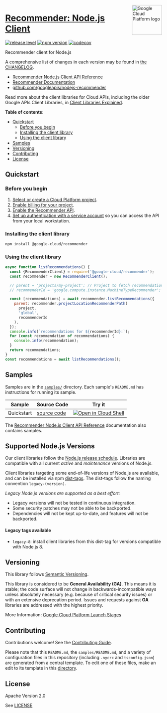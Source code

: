 [//]: # "This README.md file is auto-generated, all changes to this file will be lost."
[//]: # "To regenerate it, use `python -m synthtool`."
<img src="https://avatars2.githubusercontent.com/u/2810941?v=3&s=96" alt="Google Cloud Platform logo" title="Google Cloud Platform" align="right" height="96" width="96"/>

# [Recommender: Node.js Client](https://github.com/googleapis/nodejs-recommender)

[![release level](https://img.shields.io/badge/release%20level-general%20availability%20%28GA%29-brightgreen.svg?style=flat)](https://cloud.google.com/terms/launch-stages)
[![npm version](https://img.shields.io/npm/v/@google-cloud/recommender.svg)](https://www.npmjs.org/package/@google-cloud/recommender)
[![codecov](https://img.shields.io/codecov/c/github/googleapis/nodejs-recommender/master.svg?style=flat)](https://codecov.io/gh/googleapis/nodejs-recommender)




Recommender client for Node.js


A comprehensive list of changes in each version may be found in
[the CHANGELOG](https://github.com/googleapis/nodejs-recommender/blob/master/CHANGELOG.md).

* [Recommender Node.js Client API Reference][client-docs]
* [Recommender Documentation][product-docs]
* [github.com/googleapis/nodejs-recommender](https://github.com/googleapis/nodejs-recommender)

Read more about the client libraries for Cloud APIs, including the older
Google APIs Client Libraries, in [Client Libraries Explained][explained].

[explained]: https://cloud.google.com/apis/docs/client-libraries-explained

**Table of contents:**


* [Quickstart](#quickstart)
  * [Before you begin](#before-you-begin)
  * [Installing the client library](#installing-the-client-library)
  * [Using the client library](#using-the-client-library)
* [Samples](#samples)
* [Versioning](#versioning)
* [Contributing](#contributing)
* [License](#license)

## Quickstart

### Before you begin

1.  [Select or create a Cloud Platform project][projects].
1.  [Enable billing for your project][billing].
1.  [Enable the Recommender API][enable_api].
1.  [Set up authentication with a service account][auth] so you can access the
    API from your local workstation.

### Installing the client library

```bash
npm install @google-cloud/recommender
```


### Using the client library

```javascript
async function listRecommendations() {
  const {RecommenderClient} = require('@google-cloud/recommender');
  const recommender = new RecommenderClient();

  // parent = 'projects/my-project'; // Project to fetch recommendations for.
  // recommenderId = 'google.compute.instance.MachineTypeRecommender';

  const [recommendations] = await recommender.listRecommendations({
    parent: recommender.projectLocationRecommenderPath(
      project,
      'global',
      recommenderId
    ),
  });
  console.info(`recommendations for ${recommenderId}:`);
  for (const recommendation of recommendations) {
    console.info(recommendation);
  }
  return recommendations;
}
const recommendations = await listRecommendations();

```



## Samples

Samples are in the [`samples/`](https://github.com/googleapis/nodejs-recommender/tree/master/samples) directory. Each sample's `README.md` has instructions for running its sample.

| Sample                      | Source Code                       | Try it |
| --------------------------- | --------------------------------- | ------ |
| Quickstart | [source code](https://github.com/googleapis/nodejs-recommender/blob/master/samples/quickstart.js) | [![Open in Cloud Shell][shell_img]](https://console.cloud.google.com/cloudshell/open?git_repo=https://github.com/googleapis/nodejs-recommender&page=editor&open_in_editor=samples/quickstart.js,samples/README.md) |



The [Recommender Node.js Client API Reference][client-docs] documentation
also contains samples.

## Supported Node.js Versions

Our client libraries follow the [Node.js release schedule](https://nodejs.org/en/about/releases/).
Libraries are compatible with all current _active_ and _maintenance_ versions of
Node.js.

Client libraries targeting some end-of-life versions of Node.js are available, and
can be installed via npm [dist-tags](https://docs.npmjs.com/cli/dist-tag).
The dist-tags follow the naming convention `legacy-(version)`.

_Legacy Node.js versions are supported as a best effort:_

* Legacy versions will not be tested in continuous integration.
* Some security patches may not be able to be backported.
* Dependencies will not be kept up-to-date, and features will not be backported.

#### Legacy tags available

* `legacy-8`: install client libraries from this dist-tag for versions
  compatible with Node.js 8.

## Versioning

This library follows [Semantic Versioning](http://semver.org/).


This library is considered to be **General Availability (GA)**. This means it
is stable; the code surface will not change in backwards-incompatible ways
unless absolutely necessary (e.g. because of critical security issues) or with
an extensive deprecation period. Issues and requests against **GA** libraries
are addressed with the highest priority.





More Information: [Google Cloud Platform Launch Stages][launch_stages]

[launch_stages]: https://cloud.google.com/terms/launch-stages

## Contributing

Contributions welcome! See the [Contributing Guide](https://github.com/googleapis/nodejs-recommender/blob/master/CONTRIBUTING.md).

Please note that this `README.md`, the `samples/README.md`,
and a variety of configuration files in this repository (including `.nycrc` and `tsconfig.json`)
are generated from a central template. To edit one of these files, make an edit
to its template in this
[directory](https://github.com/googleapis/synthtool/tree/master/synthtool/gcp/templates/node_library).

## License

Apache Version 2.0

See [LICENSE](https://github.com/googleapis/nodejs-recommender/blob/master/LICENSE)

[client-docs]: https://cloud.google.com/nodejs/docs/reference/recommender/latest
[product-docs]: https://cloud.google.com/recommender/docs
[shell_img]: https://gstatic.com/cloudssh/images/open-btn.png
[projects]: https://console.cloud.google.com/project
[billing]: https://support.google.com/cloud/answer/6293499#enable-billing
[enable_api]: https://console.cloud.google.com/flows/enableapi?apiid=recommender.googleapis.com
[auth]: https://cloud.google.com/docs/authentication/getting-started
